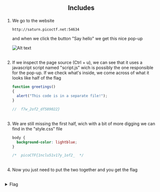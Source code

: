 ## <p style="text-align: center;">Includes</p>

<ol>
    <li>
    We go to the website

    http://saturn.picoctf.net:54634
and when we click the button "Say hello" we get this nice pop-up

![Alt text](https://i.imgur.com/2TjxKDO.png "screenshot")
</li>
<br/>
    <li>
    If we inspect the page source (Ctrl + u), we can see that it uses a javascript script named "script.js" wich is possibly the one responsible for the pop-up. If we check what's inside, we come across of what it looks like half of the flag

```js
function greetings()
{
  alert("This code is in a separate file!");
}

//  f7w_2of2_df589022}
```
</li>
<br/>
    <li>
    We are still missing the first half, wich with a bit of more digging we can find in the "style.css" file

```css
body {
  background-color: lightblue;
}

/*  picoCTF{1nclu51v17y_1of2_  */
```
</li>
<br/>
    <li>
    Now you just need to put the two together and you get the flag
</li>
</ol>
<br/>
<details>
    <summary> Flag </summary>
    
    picoCTF{1nclu51v17y_1of2_f7w_2of2_df589022}
</details>